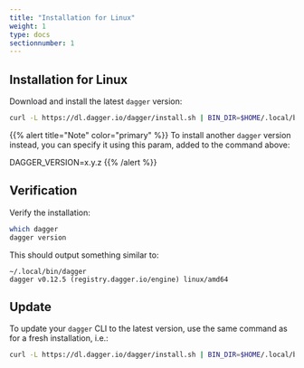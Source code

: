 ```yaml
---
title: "Installation for Linux"
weight: 1
type: docs
sectionnumber: 1
---
```


## Installation for Linux

Download and install the latest `dagger` version:

```bash
curl -L https://dl.dagger.io/dagger/install.sh | BIN_DIR=$HOME/.local/bin sh
```

{{% alert title="Note" color="primary" %}}
To install another `dagger` version instead, you can specify it using this param, added to the command above:

DAGGER_VERSION=x.y.z
{{% /alert %}}


## Verification

Verify the installation:

```bash
which dagger
dagger version
```

This should output something similar to:

```
~/.local/bin/dagger
dagger v0.12.5 (registry.dagger.io/engine) linux/amd64
```


## Update

To update your `dagger` CLI to the latest version, use the same command as for a fresh installation, i.e.:

```bash
curl -L https://dl.dagger.io/dagger/install.sh | BIN_DIR=$HOME/.local/bin sh
```

